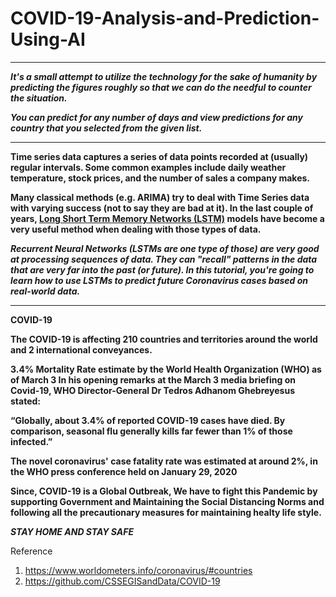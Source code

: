 # COVID-19-Analysis-and-Prediction-Using-AI
****************************************************************************************************************************************
***It's a small attempt to utilize the technology for the sake of humanity by predicting the figures roughly so that we can do the needful to counter the situation.***

***You can predict for any number of days and view predictions for any country that you selected from the given list.***

****************************************************************************************************************************************
****Time series data captures a series of data points recorded at (usually) regular intervals. Some common examples include daily weather temperature, stock prices, and the number of sales a company makes.****

****Many classical methods (e.g. ARIMA) try to deal with Time Series data with varying success (not to say they are bad at it). In the last couple of years, [Long Short Term Memory Networks (LSTM)](https://en.wikipedia.org/wiki/Long_short-term_memory) models have become a very useful method when dealing with those types of data.****

***Recurrent Neural Networks (LSTMs are one type of those) are very good at processing sequences of data. They can "recall" patterns in the data that are very far into the past (or future). In this tutorial, you're going to learn how to use LSTMs to predict future Coronavirus cases based on real-world data.***
****************************************************************************************************************************************
**COVID-19**

**The COVID-19 is affecting 210 countries and territories around the world and 2 international conveyances.**

**3.4% Mortality Rate estimate by the World Health Organization (WHO) as of March 3
In his opening remarks at the March 3 media briefing on Covid-19, WHO Director-General Dr Tedros Adhanom Ghebreyesus stated:**

**“Globally, about 3.4% of reported COVID-19 cases have died. By comparison, seasonal flu generally kills far fewer than 1% of those infected.”**

**The novel coronavirus' case fatality rate was estimated at around 2%, in the WHO press conference held on January 29, 2020**

**Since, COVID-19 is a Global Outbreak, We have to fight this Pandemic by supporting Government and Maintaining the Social Distancing Norms and following all the precautionary measures for maintaining healty life style.**

***STAY HOME AND STAY SAFE***

Reference
1. https://www.worldometers.info/coronavirus/#countries
2. https://github.com/CSSEGISandData/COVID-19
